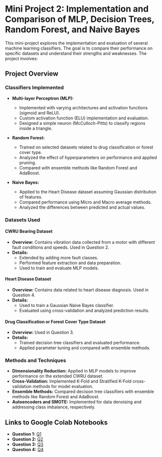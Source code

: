 # Mini Project 2: Implementation and Comparison of MLP, Decision Trees, Random Forest, and Naive Bayes

This mini-project explores the implementation and evaluation of several machine learning classifiers. The goal is to compare their performance on specific datasets and understand their strengths and weaknesses. The project involves:

## Project Overview

### Classifiers Implemented
- **Multi-layer Perceptron (MLP):**
  - Implemented with varying architectures and activation functions (sigmoid and ReLU).
  - Custom activation function (ELU) implementation and evaluation.
  - Designed a simple neuron (McCulloch-Pitts) to classify regions inside a triangle.

- **Random Forest:**
  - Trained on selected datasets related to drug classification or forest cover type.
  - Analyzed the effect of hyperparameters on performance and applied pruning.
  - Compared with ensemble methods like Random Forest and AdaBoost.

- **Naive Bayes:**
  - Applied to the Heart Disease dataset assuming Gaussian distribution of features.
  - Compared performance using Micro and Macro average methods.
  - Analyzed the differences between predicted and actual values.

### Datasets Used

#### CWRU Bearing Dataset
- **Overview:** Contains vibration data collected from a motor with different fault conditions and speeds. Used in Question 2.
- **Details:**
  - Extended by adding more fault classes.
  - Performed feature extraction and data preparation.
  - Used to train and evaluate MLP models.

#### Heart Disease Dataset
- **Overview:** Contains data related to heart disease diagnosis. Used in Question 4.
- **Details:**
  - Used to train a Gaussian Naive Bayes classifier.
  - Evaluated using cross-validation and analyzed prediction results.

#### Drug Classification or Forest Cover Type Dataset
- **Overview:** Used in Question 3.
- **Details:**
  - Trained decision tree classifiers and evaluated performance.
  - Applied parameter tuning and compared with ensemble methods.

### Methods and Techniques

- **Dimensionality Reduction:** Applied in MLP models to improve performance on the extended CWRU dataset.
- **Cross-Validation:** Implemented K-Fold and Stratified K-Fold cross-validation methods for model evaluation.
- **Ensemble Methods:** Compared decision tree classifiers with ensemble methods like Random Forest and AdaBoost.
- **Autoencoders and SMOTE:** Implemented for data denoising and addressing class imbalance, respectively.

## Links to Google Colab Notebooks

- **Question 1:** [Q1](https://colab.research.google.com/drive/1kArNn1D5TADjH7yIPWhrTBEHnEt18PnT?usp=sharing)
- **Question 2:** [Q2](https://colab.research.google.com/drive/1nV2djffDYJF--97fBHS3DmZTIi7dWh7h?usp=sharing)
- **Question 3:** [Q3](https://colab.research.google.com/drive/18IklvkgDHrH45lYyN4chG9UFq2AQN8rX?usp=sharing)
- **Question 4:** [Q4](https://colab.research.google.com/drive/198kllTQK4Q0mSq8fGQqtB7culZ11JsYl?usp=sharing)
